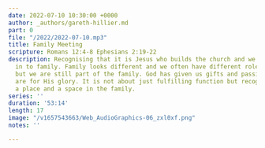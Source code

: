 ```yaml
---
date: 2022-07-10 10:30:00 +0000
author: _authors/gareth-hillier.md
part: 0
file: "/2022/2022-07-10.mp3"
title: Family Meeting
scripture: Romans 12:4-8 Ephesians 2:19-22
description: Recognising that it is Jesus who builds the church and we are invited
  in to family. Family looks different and we often have different roles and seasons
  but we are still part of the family. God has given us gifts and passions and they
  are for His glory. It is not about just fulfilling function but recognising we have
  a place and a space in the family.
series: ''
duration: '53:14'
length: 17
image: "/v1657543663/Web_AudioGraphics-06_zxl0xf.png"
notes: ''

---
```

